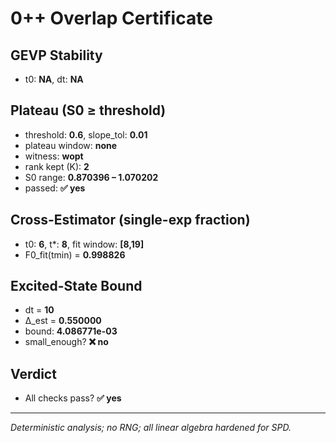# 0++ Overlap Certificate
## GEVP Stability
- t0: **NA**, dt: **NA**

## Plateau (S0 ≥ threshold)
- threshold: **0.6**, slope_tol: **0.01**
- plateau window: **none**
- witness: **wopt**
- rank kept (K): **2**
- S0 range: **0.870396 – 1.070202**
- passed: **✅ yes**

## Cross-Estimator (single-exp fraction)
- t0: **6**, t*: **8**, fit window: **[8,19]**
- F0_fit(tmin) = **0.998826**

## Excited-State Bound
- dt = **10**
- Δ_est = **0.550000**
- bound: **4.086771e-03**
- small_enough? **❌ no**

## Verdict
- All checks pass? **✅ yes**

---
*Deterministic analysis; no RNG; all linear algebra hardened for SPD.*